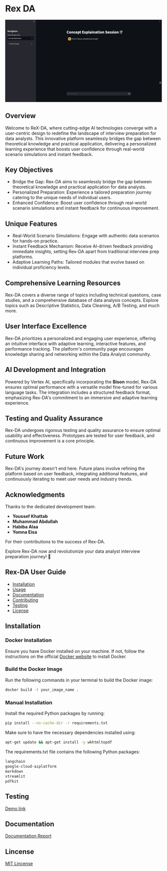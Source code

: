 # Rex DA

![Demo](https://github.com/ReallyAbdullah/interstellar_intel/blob/main/images/Demo.png)

## Overview

Welcome to ReX-DA, where cutting-edge AI technologies converge with a user-centric design to redefine the landscape of interview preparation for data analysts.
This innovative platform seamlessly bridges the gap between theoretical knowledge and practical application, delivering a personalized learning experience that boosts user confidence through real-world scenario simulations and instant feedback.

## Key Objectives

- Bridge the Gap: Rex-DA aims to seamlessly bridge the gap between theoretical knowledge and practical application for data analysts.
- Personalized Preparation: Experience a tailored preparation journey catering to the unique needs of individual users.
- Enhanced Confidence: Boost user confidence through real-world scenario simulations and instant feedback for continuous improvement.

## Unique Features

- Real-World Scenario Simulations: Engage with authentic data scenarios for hands-on practice.
- Instant Feedback Mechanism: Receive AI-driven feedback providing immediate insights, setting Rex-DA apart from traditional interview prep platforms.
- Adaptive Learning Paths: Tailored modules that evolve based on individual proficiency levels.

## Comprehensive Learning Resources

Rex-DA covers a diverse range of topics including technical questions, case studies, and a comprehensive database of data analysis concepts. Explore topics such as Descriptive Statistics, Data Cleaning, A/B Testing, and much more.

## User Interface Excellence

Rex-DA prioritizes a personalized and engaging user experience, offering an intuitive interface with adaptive learning, interactive features, and performance tracking. The platform's community page encourages knowledge sharing and networking within the Data Analyst community.

## AI Development and Integration

Powered by Vertex AI, specifically incorporating the **Bison** model, Rex-DA ensures optimal performance with a versatile model fine-tuned for various language tasks. The integration includes a structured feedback format, emphasizing Rex-DA's commitment to an immersive and adaptive learning experience.

## Testing and Quality Assurance

Rex-DA undergoes rigorous testing and quality assurance to ensure optimal usability and effectiveness. Prototypes are tested for user feedback, and continuous improvement is a core principle.

## Future Work

Rex-DA's journey doesn't end here. Future plans involve refining the platform based on user feedback, integrating additional features, and continuously iterating to meet user needs and industry trends.

## Acknowledgments

Thanks to the dedicated development team:

- **Youssef Khattab**
- **Muhammad Abdullah**
- **Habiba Alaa**
- **Yomna Eisa**

For their contributions to the success of Rex-DA.

Explore Rex-DA now and revolutionize your data analyst interview preparation journey! 🚀

## Rex-DA User Guide

- [Installation](#installation)
- [Usage](#usage)
- [Documentation](#documentation)
- [Contributing](#contributing)
- [Testing](#testing)
- [License](#license)

## Installation

### Docker Installation

Ensure you have Docker installed on your machine. If not, follow the instructions on the official [Docker website](https://www.docker.com/get-started) to install Docker.

### Build the Docker Image

Run the following commands in your terminal to build the Docker image:

```bash
docker build -t your_image_name .
```

### Manual Installation

Install the required Python packages by running:

```bash
pip install --no-cache-dir -r requirements.txt
```

Make sure to have the necessary dependencies installed using:

```bash
apt-get update && apt-get install -y wkhtmltopdf
```

The requirements.txt file contains the following Python packages:

```
langchain
google-cloud-aiplatform
markdown
streamlit
pdfkit
```

## Testing

[Demo link](https://rex-assistant-qnggg3zpua-ez.a.run.app/)


## Documentation

[Documentation Report](https://docs.google.com/document/d/10xt6W2y2tYonpu4BgBNkXbAW_8nMUdZORC7nLTfmsB4/edit?usp=sharing)

## Lincense

[MIT Lincense](https://github.com/ReallyAbdullah/interstellar_intel/tree/main#MIT-1-ov-file)
